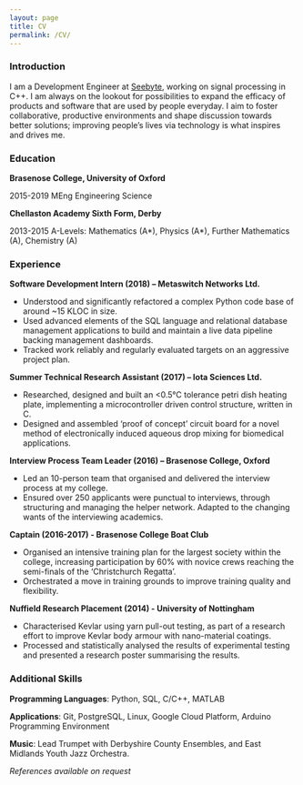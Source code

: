 ```yaml
---
layout: page
title: CV
permalink: /CV/
---
```


### Introduction
I am a Development Engineer at [Seebyte](http://www.seebyte.com), working on signal processing in C++. I am always on the lookout for possibilities to expand the efficacy of products and software that are used by people everyday. I aim to foster collaborative, productive environments and shape discussion towards better solutions; improving people’s lives via technology is what inspires and drives me. 


### Education
**Brasenose College, University of Oxford**

2015-2019   MEng Engineering Science

**Chellaston Academy Sixth Form, Derby**

2013-2015       A-Levels: Mathematics (A\*), Physics (A\*), Further Mathematics (A), Chemistry (A)

### Experience
**Software Development Intern (2018) – Metaswitch Networks Ltd.**
- Understood and significantly refactored a complex Python code base of around ~15 KLOC in size. 
- Used advanced elements of the SQL language and relational database management applications to build and maintain a live data pipeline backing management dashboards.
- Tracked work reliably and regularly evaluated targets on an aggressive project plan.

**Summer Technical Research Assistant (2017) – Iota Sciences Ltd.**
- Researched, designed and built an <0.5°C tolerance petri dish heating plate, implementing a microcontroller driven control structure, written in C.
- Designed and assembled ‘proof of concept’ circuit board for a novel method of electronically induced aqueous drop mixing for biomedical applications.

**Interview Process Team Leader (2016) – Brasenose College, Oxford**
- Led an 10-person team that organised and delivered the interview process at my college.
- Ensured over 250 applicants were punctual to interviews, through structuring and managing the helper network. Adapted to the changing wants of the interviewing academics.

**Captain (2016-2017) - Brasenose College Boat Club**
- Organised an intensive training plan for the largest society within the college, increasing participation by 60% with novice crews reaching the semi-finals of the ‘Christchurch Regatta’.
- Orchestrated a move in training grounds to improve training quality and flexibility.

**Nuffield Research Placement (2014) - University of Nottingham**
- Characterised Kevlar using yarn pull-out testing, as part of a research effort to improve Kevlar body armour with nano-material coatings.
- Processed and statistically analysed the results of experimental testing and presented a research poster summarising the results.

### Additional Skills
**Programming Languages**: Python, SQL, C/C++, MATLAB

**Applications**: Git, PostgreSQL, Linux, Google Cloud Platform, Arduino Programming Environment

**Music**: Lead Trumpet with Derbyshire County Ensembles, and East Midlands Youth Jazz Orchestra.

_References available on request_







